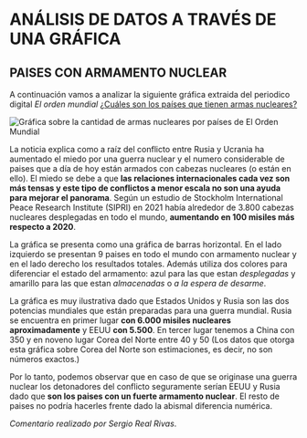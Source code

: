# ANÁLISIS DE DATOS A TRAVÉS DE UNA GRÁFICA
## PAISES CON ARMAMENTO NUCLEAR

A continuación vamos a analizar la siguiente gráfica extraida del periodico digital *El orden mundial* [¿Cuáles son los países que tienen armas nucleares?](https://elordenmundial.com/mapas-y-graficos/armas-nucleares-mundo/)

![Gráfica sobre la cantidad de armas nucleares por países de El Orden Mundial](https://elordenmundial.com/wp-content/webp-express/webp-images/doc-root/wp-content/uploads/2022/03/Armas-nucleares-mundo.png.webp)

La noticia explica como a raíz del conflicto entre Rusia y Ucrania ha aumentado el miedo por una guerra nuclear y el numero considerable de paises que a día de hoy están armados con cabezas nucleares (o están en ello). El miedo se debe a que **las relaciones internacionales cada vez son más tensas y este tipo de conflictos a menor escala no son una ayuda para mejorar el panorama**. Según un estudio de Stockholm International Peace Research Institute (SIPRI) en 2021 había alrededor de 3.800 cabezas nucleares desplegadas en todo el mundo, **aumentando en 100 misiles más respecto a 2020**.

La gráfica se presenta como una gráfica de barras horizontal. En el lado izquierdo se presentan 9 paises en todo el mundo con armamento nuclear y en el lado derecho los resultados totales. Además utiliza dos colores para diferenciar el estado del armamento: azul para las que estan *desplegadas* y amarillo para las que estan *almacenadas* o *a la espera de desarme*. 

La gráfica es muy ilustrativa dado que Estados Unidos y Rusia son las dos potencias mundiales que están preparadas para una guerra mundial. Rusia se encuentra en primer lugar **con 6.000 misiles nucleares aproximadamente** y EEUU **con 5.500**. En tercer lugar tenemos a China con 350 y en noveno lugar Corea del Norte entre 40 y 50 (Los datos que otorga esta gráfica sobre Corea del Norte son estimaciones, es decir, no son  números exactos.)

Por lo tanto, podemos observar que en caso de que se originase una guerra nuclear los detonadores del conflicto seguramente serían EEUU y Rusia dado que **son los paises con un fuerte armamento nuclear**. El resto de paises no podría hacerles frente dado la abismal diferencia numérica. 

*Comentario realizado por Sergio Real Rivas*.
